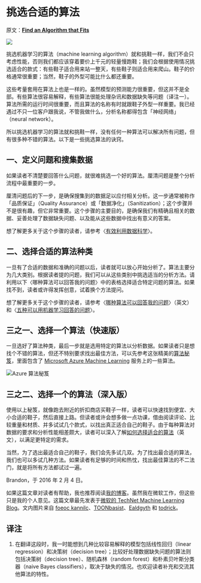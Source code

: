 # 挑选合适的算法

原文：[**Find an Algorithm that Fits**](https://brohrer.github.io/find_the_right_algorithm.html)

![](https://brohrer.github.io/images/shoes.jpg)

挑选机器学习的算法（machine learning algorithm）就和挑鞋一样，我们不会只考虑性能，否则我们都应该穿着要价上千元的轻量慢跑鞋；我们会根据使用情况挑选适合的款式：有些鞋子适合用来站一整天，有些鞋子则适合用来爬山。鞋子的价格通常很重要；当然，鞋子的外型可能比什么都还重要。

这些考量套用在算法上也是一样的。虽然模型的预测能力很重要，但这并不是全部。有些算法很容易解释，有些算法很能处理杂讯和数据缺失等问题（译注一）。算法所需的运行时间很重要，而且算法的名称有时就跟鞋子外型一样重要。我已经遇过不只一位客户跟我说，不管我做什么，分析名称都得包含「神经网络」（neural network）。

所以挑选机器学习的算法就和挑鞋一样，没有任何一种算法可以解决所有问题，但有很多种不错的算法。以下是一些挑选算法的诀窍。

## 一、定义问题和搜集数据

如果读者不清楚要回答什么问题，就很难挑选一个好的算法。厘清问题是整个分析流程中最重要的一步。

厘清问题后的下一步，是确保搜集到的数据足以应付相关分析。这一步通常被称作「品质保证」（Quality Assurance）或「数据净化」（Sanitization）；这个步骤并不是很有趣，但它非常重要。这个步骤的主要目的，是确保我们有精确且相关的数据、妥善处理了数据缺失问题、以及能从这些数据中找出有意义的答案。

想了解更多关于这个步骤的读者，请参考〈[有效利用数据科学](../using_data/make_data_science_work_for_you.md)〉。

## 二、选择合适的算法种类

一旦有了合适的数据和准确的问题以后，读者就可以放心开始分析了。算法主要分为几大类别。根据读者提的问题，我们可以从这些类别中挑选适当的分析方法。请利用以下〈哪种算法可以回答我的问题〉中的表格选择适合特定问题的算法。如果找不到，读者或许得发挥创意，试着换个方法提问。

想了解更多关于这个步骤的读者，请参考〈[哪种算法可以回答我的问题](https://blogs.technet.microsoft.com/machinelearning/2015/09/01/which-algorithm-family-can-answer-my-question/)〉（英文）和〈[五种可以用机器学习回答的问题](../using_machine_learning/five_questions_data_science_answers.md)〉。

## 三之一、选择一个算法（快速版）

一旦选好了算法种类，最后一步就是选用特定的算法以分析数据。如果读者只是想找个不错的算法，但还不特别要求找出最佳方法，可以先参考这张精美的[算法秘笈](https://azure.microsoft.com/en-us/documentation/articles/machine-learning-algorithm-cheat-sheet/)，里面包含了 [Microsoft Azure Machine Learning](https://studio.azureml.net/) 服务上的一些算法。

![](https://brohrer.github.io/images/cheat_sheet.png "Azure 算法秘笈")

## 三之二、选择一个的算法（深入版）

使用以上秘笈，就像跑去附近的折扣商店买鞋子一样，读者可以快速找到便宜、大小合适的鞋子，然后直接上路。但读者或许会想多做一点功课，借由阅读评论、比较重量和材质、并多试试几个款式，以找出真正适合自己的鞋子。由于每种算法对数据的要求和分析性能相差颇大，读者可以深入了解[如何选择适合的算法](https://azure.microsoft.com/en-us/documentation/articles/machine-learning-algorithm-choice/)（英文），以满足更特定的需求。

当然，为了选出最适合自己的鞋子，我们会先多试几双。为了找出最合适的算法，我们也可以多试几种方法。如果读者有足够的时间和热忱，找出最佳算法的不二法门，就是将所有方法都试过一遍。

Brandon，于 2016 年 2 月 4 日。

如果这篇文章对读者有帮助，我也推荐阅读[我的博客](https://brohrer.github.io/blog.html)。虽然我在微软工作，但这些只是我的个人意见。这篇文章最先发表于[微软的 TechNet Machine Learning Blog](https://blogs.technet.microsoft.com/machinelearning/2015/09/22/how-to-find-an-algorithm-that-fit)。文内图片来自 [foeoc kannilc](https://www.flickr.com/photos/foeock/7892970836)、[TOONbasist](http://toonbasist.deviantart.com/art/converse-shoes-196298018)、[Ealdgyth](https://commons.wikimedia.org/wiki/File:Paddockboots.jpg) 和 [todrick](https://commons.wikimedia.org/wiki/File:Five_Ten_Anasazi_Verde.jpg)。

## 译注

1. 在翻译这段时，我一时能想到几种比较容易解释的模型包括线性回归（linear regression）和决策树（decision tree）；比较好处理数据缺失问题的算法则包括决策树（decision tree）、随机森林（random forest）和朴素贝叶斯分类器（naive Bayes classifiers），取决于缺失的情况。也欢迎读者补充和交流其他算法的特性。

